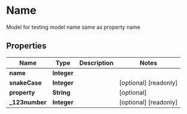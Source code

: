 

# Name

Model for testing model name same as property name
## Properties

Name | Type | Description | Notes
------------ | ------------- | ------------- | -------------
**name** | **Integer** |  | 
**snakeCase** | **Integer** |  |  [optional] [readonly]
**property** | **String** |  |  [optional]
**_123number** | **Integer** |  |  [optional] [readonly]



